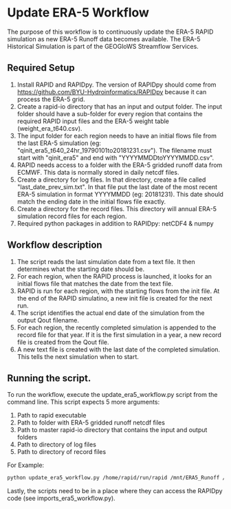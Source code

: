# Update ERA-5 Workflow

The purpose of this workflow is to continuously update the ERA-5 RAPID simulation as new ERA-5 Runoff data becomes available. The ERA-5 Historical Simulation is part of the GEOGloWS Streamflow Services.

## Required Setup

1. Install RAPID and RAPIDpy. The version of RAPIDpy should come from https://github.com/BYU-Hydroinformatics/RAPIDpy because it can process the ERA-5 grid.
2. Create a rapid-io directory that has an input and output folder. The input folder should have a sub-folder for every region that contains the required RAPID input files and the ERA-5 weight table (weight_era_t640.csv).
3. The input folder for each region needs to have an initial flows file from the last ERA-5 simulation (eg: "qinit_era5_t640_24hr_19790101to20181231.csv"). The filename must start with "qinit_era5" and end with "YYYYMMDDtoYYYYMMDD.csv".
4. RAPID needs access to a folder with the ERA-5 gridded runoff data from ECMWF. This data is normally stored in daily netcdf files.
5. Create a directory for log files. In that directory, create a file called "last_date_prev_sim.txt". In that file put the last date of the most recent ERA-5 simulation in format YYYYMMDD (eg: 20181231). This date should match the ending date in the initial flows file exactly.
6. Create a directory for the record files. This directory will annual ERA-5 simulation record files for each region.
7. Required python packages in addition to RAPIDpy: netCDF4 & numpy

## Workflow description
1. The script reads the last simulation date from a text file. It then determines what the starting date should be.
2. For each region, when the RAPID process is launched, it looks for an initial flows file that matches the date from the text file.
3. RAPID is run for each region, with the starting flows from the init file. At the end of the RAPID simulatino, a new init file is created for the next run.
4. The script identifies the actual end date of the simulation from the output Qout filename. 
5. For each region, the recently completed simulation is appended to the record file for that year. If it is the first simulation in a year, a new record file is created from the Qout file.
6. A new text file is created with the last date of the completed simulation. This tells the next simulation when to start.

## Running the script.

To run the workflow, execute the update_era5_workflow.py script from the command line. This script expects 5 more arguments:
1. Path to rapid executable
2. Path to folder with ERA-5 gridded runoff netcdf files
3. Path to master rapid-io directory that contains the input and output folders
4. Path to directory of log files
5. Path to directory of record files

For Example: 
```bash
python update_era5_workflow.py /home/rapid/run/rapid /mnt/ERA5_Runoff /home/rapid-io /home/logs /home/era5_records
```

Lastly, the scripts need to be in a place where they can access the RAPIDpy code (see imports_era5_workflow.py). 
